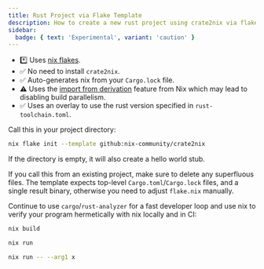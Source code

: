 ```yaml
---
title: Rust Project via Flake Template
description: How to create a new rust project using crate2nix via flakes.
sidebar:
  badge: { text: 'Experimental', variant: 'caution' }
---
```


* *️⃣ Uses [nix flakes](https://zero-to-nix.com/concepts/flakes).
* ✅ No need to install `crate2nix`.
* ✅ Auto-generates nix from your `Cargo.lock` file.
* ⚠️ Uses the [import from derivation](https://nixos.org/manual/nix/stable/language/import-from-derivation)
  feature from Nix which may lead to disabling build parallelism.
* ✅ Uses an overlay to use the rust version specified in `rust-toolchain.toml`.

Call this in your project directory:

```bash title="Add flake.nix and other files to your project"
nix flake init --template github:nix-community/crate2nix
```

If the directory is empty, it will also create a hello world stub.

If you call this from an existing project, make sure to delete any superfluous
files. The template expects top-level `Cargo.toml`/`Cargo.lock` files,
and a single result binary, otherwise you need to adjust `flake.nix` manually.

Continue to use `cargo`/`rust-analyzer` for a fast developer loop and use
nix to verify your program hermetically with nix locally and in CI:

```bash title="Building project and running tests"
nix build
```

```bash title="Building & running project"
nix run
```

```bash title="Building & running project with arguments"
nix run -- --arg1 x
```
